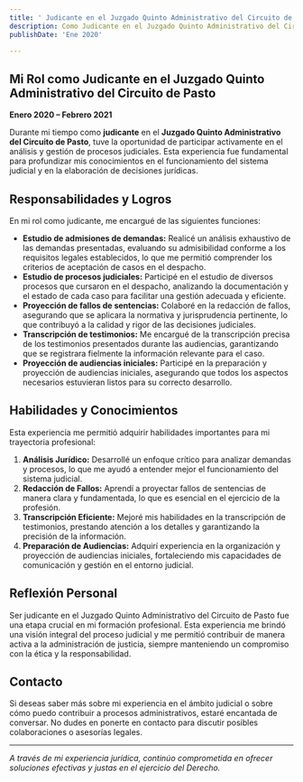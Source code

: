 ```yaml
---
title: ' Judicante en el Juzgado Quinto Administrativo del Circuito de Pasto'
description: Como Judicante en el Juzgado Quinto Administrativo del Circuito de Pasto, realicé estudios de admisión de demandas, análisis de procesos judiciales y proyección de fallos de sentencias.
publishDate: 'Ene 2020'

---
```




## Mi Rol como Judicante en el Juzgado Quinto Administrativo del Circuito de Pasto

**Enero 2020 – Febrero 2021**

Durante mi tiempo como **judicante** en el **Juzgado Quinto Administrativo del Circuito de Pasto**, tuve la oportunidad de participar activamente en el análisis y gestión de procesos judiciales. Esta experiencia fue fundamental para profundizar mis conocimientos en el funcionamiento del sistema judicial y en la elaboración de decisiones jurídicas.

## Responsabilidades y Logros

En mi rol como judicante, me encargué de las siguientes funciones:

- **Estudio de admisiones de demandas:** Realicé un análisis exhaustivo de las demandas presentadas, evaluando su admisibilidad conforme a los requisitos legales establecidos, lo que me permitió comprender los criterios de aceptación de casos en el despacho.
- **Estudio de procesos judiciales:** Participé en el estudio de diversos procesos que cursaron en el despacho, analizando la documentación y el estado de cada caso para facilitar una gestión adecuada y eficiente.
- **Proyección de fallos de sentencias:** Colaboré en la redacción de fallos, asegurando que se aplicara la normativa y jurisprudencia pertinente, lo que contribuyó a la calidad y rigor de las decisiones judiciales.
- **Transcripción de testimonios:** Me encargué de la transcripción precisa de los testimonios presentados durante las audiencias, garantizando que se registrara fielmente la información relevante para el caso.
- **Proyección de audiencias iniciales:** Participé en la preparación y proyección de audiencias iniciales, asegurando que todos los aspectos necesarios estuvieran listos para su correcto desarrollo.

## Habilidades y Conocimientos

Esta experiencia me permitió adquirir habilidades importantes para mi trayectoria profesional:

1. **Análisis Jurídico:** Desarrollé un enfoque crítico para analizar demandas y procesos, lo que me ayudó a entender mejor el funcionamiento del sistema judicial.
2. **Redacción de Fallos:** Aprendí a proyectar fallos de sentencias de manera clara y fundamentada, lo que es esencial en el ejercicio de la profesión.
3. **Transcripción Eficiente:** Mejoré mis habilidades en la transcripción de testimonios, prestando atención a los detalles y garantizando la precisión de la información.
4. **Preparación de Audiencias:** Adquirí experiencia en la organización y proyección de audiencias iniciales, fortaleciendo mis capacidades de comunicación y gestión en el entorno judicial.

## Reflexión Personal

Ser judicante en el Juzgado Quinto Administrativo del Circuito de Pasto fue una etapa crucial en mi formación profesional. Esta experiencia me brindó una visión integral del proceso judicial y me permitió contribuir de manera activa a la administración de justicia, siempre manteniendo un compromiso con la ética y la responsabilidad.

## Contacto

Si deseas saber más sobre mi experiencia en el ámbito judicial o sobre cómo puedo contribuir a procesos administrativos, estaré encantada de conversar. No dudes en ponerte en contacto para discutir posibles colaboraciones o asesorías legales.

---

_A través de mi experiencia jurídica, continúo comprometida en ofrecer soluciones efectivas y justas en el ejercicio del Derecho._
